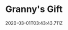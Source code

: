 ---
templateKey: blog-post
featuredpost: false
date: 2020-03-01T03:43:43.711Z
featuredimage: /img/quest_bg1.png
imgBg: quest_bg1
title: Granny's Gift
description: Evelyn wants to surprise her husband with a gift.
reward: 500 & 1 Friendship heart
tags:
  - Mail
  - spring
  - Spring 15 Year 2
  - Evelyn
  - Leek
---